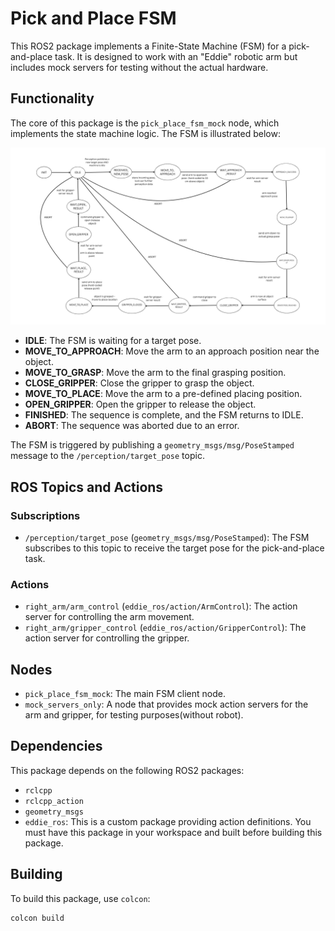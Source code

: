 # Pick and Place FSM

This ROS2 package implements a Finite-State Machine (FSM) for a pick-and-place task. It is designed to work with an "Eddie" robotic arm but includes mock servers for testing without the actual hardware.

## Functionality

The core of this package is the `pick_place_fsm_mock` node, which implements the state machine logic. The FSM is illustrated below:

![Pick and Place FSM](images/FSM_pick_and_place.png)



-   **IDLE**: The FSM is waiting for a target pose.
-   **MOVE_TO_APPROACH**: Move the arm to an approach position near the object.
-   **MOVE_TO_GRASP**: Move the arm to the final grasping position.
-   **CLOSE_GRIPPER**: Close the gripper to grasp the object.
-   **MOVE_TO_PLACE**: Move the arm to a pre-defined placing position.
-   **OPEN_GRIPPER**: Open the gripper to release the object.
-   **FINISHED**: The sequence is complete, and the FSM returns to IDLE.
-   **ABORT**: The sequence was aborted due to an error.

The FSM is triggered by publishing a `geometry_msgs/msg/PoseStamped` message to the `/perception/target_pose` topic.

## ROS Topics and Actions

### Subscriptions

-   `/perception/target_pose` (`geometry_msgs/msg/PoseStamped`): The FSM subscribes to this topic to receive the target pose for the pick-and-place task.

### Actions

-   `right_arm/arm_control` (`eddie_ros/action/ArmControl`): The action server for controlling the arm movement.
-   `right_arm/gripper_control` (`eddie_ros/action/GripperControl`): The action server for controlling the gripper.


## Nodes

-   `pick_place_fsm_mock`: The main FSM client node.
-   `mock_servers_only`: A node that provides mock action servers for the arm and gripper, for testing purposes(without robot).

## Dependencies

This package depends on the following ROS2 packages:

-   `rclcpp`
-   `rclcpp_action`
-   `geometry_msgs`
-   `eddie_ros`: This is a custom package providing action definitions. You must have this package in your workspace and built before building this package.

## Building

To build this package, use `colcon`:

```bash
colcon build
```
